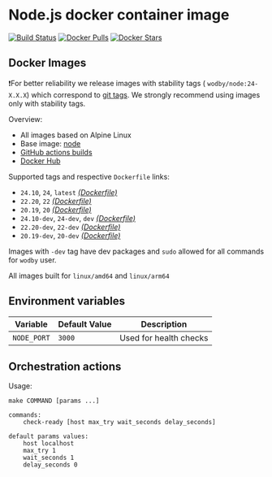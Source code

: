 # Node.js docker container image

[![Build Status](https://github.com/wodby/node/workflows/Build%20docker%20image/badge.svg)](https://github.com/wodby/node/actions)
[![Docker Pulls](https://img.shields.io/docker/pulls/wodby/node.svg)](https://hub.docker.com/r/wodby/node)
[![Docker Stars](https://img.shields.io/docker/stars/wodby/node.svg)](https://hub.docker.com/r/wodby/node)

## Docker Images

❗️For better reliability we release images with stability tags (
`wodby/node:24-X.X.X`) which correspond to [git tags](https://github.com/wodby/node/releases). We strongly recommend using images only with stability tags.

Overview:

- All images based on Alpine Linux
- Base image: [node](https://hub.docker.com/r/_/node/)
- [GitHub actions builds](https://github.com/wodby/node/actions)
- [Docker Hub](https://hub.docker.com/r/wodby/node)

Supported tags and respective `Dockerfile` links:

- `24.10`, `24`, `latest` [_(Dockerfile)_](https://github.com/wodby/node/tree/master/Dockerfile)
- `22.20`, `22` [_(Dockerfile)_](https://github.com/wodby/node/tree/master/Dockerfile)
- `20.19`, `20` [_(Dockerfile)_](https://github.com/wodby/node/tree/master/Dockerfile)
- `24.10-dev`, `24-dev`, `dev` [_(Dockerfile)_](https://github.com/wodby/node/tree/master/Dockerfile)
- `22.20-dev`, `22-dev` [_(Dockerfile)_](https://github.com/wodby/node/tree/master/Dockerfile)
- `20.19-dev`, `20-dev` [_(Dockerfile)_](https://github.com/wodby/node/tree/master/Dockerfile)

Images with `-dev` tag have dev packages and `sudo` allowed for all commands for `wodby` user.

All images built for `linux/amd64` and `linux/arm64`

## Environment variables

| Variable    | Default Value | Description            |
|-------------|---------------|------------------------|
| `NODE_PORT` | `3000`        | Used for health checks |

## Orchestration actions

Usage:

```
make COMMAND [params ...]

commands:
    check-ready [host max_try wait_seconds delay_seconds]
 
default params values:
    host localhost
    max_try 1
    wait_seconds 1
    delay_seconds 0
```
